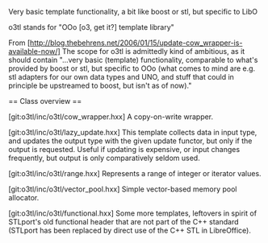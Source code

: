 Very basic template functionality, a bit like boost or stl, but specific to LibO

o3tl stands for "OOo [o3, get it?] template library"

From [http://blog.thebehrens.net/2006/01/15/update-cow_wrapper-is-available-now/]
The scope for o3tl is admittedly kind of ambitious, as it should contain "...very basic (template)
functionality, comparable to what's provided by boost or stl, but specific to OOo (what comes to mind
are e.g. stl adapters for our own data types and UNO, and stuff that could in principle be upstreamed
to boost, but isn't as of now)."

== Class overview ==

[git:o3tl/inc/o3tl/cow_wrapper.hxx]
A copy-on-write wrapper.

[git:o3tl/inc/o3tl/lazy_update.hxx]
This template collects data in input type, and updates the output type with the given update functor,
but only if the output is requested. Useful if updating is expensive, or input changes frequently, but
output is only comparatively seldom used.

[git:o3tl/inc/o3tl/range.hxx]
Represents a range of integer or iterator values.

[git:o3tl/inc/o3tl/vector_pool.hxx]
Simple vector-based memory pool allocator.

[git:o3tl/inc/o3tl/functional.hxx]
Some more templates, leftovers in spirit of STLport's old functional
header that are not part of the C++ standard (STLport has been
replaced by direct use of the C++ STL in LibreOffice).
